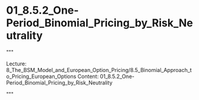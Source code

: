 # 01_8.5.2_One-Period_Binomial_Pricing_by_Risk_Neutrality

"""

Lecture: 8_The_BSM_Model_and_European_Option_Pricing/8.5_Binomial_Approach_to_Pricing_European_Options
Content: 01_8.5.2_One-Period_Binomial_Pricing_by_Risk_Neutrality

"""

